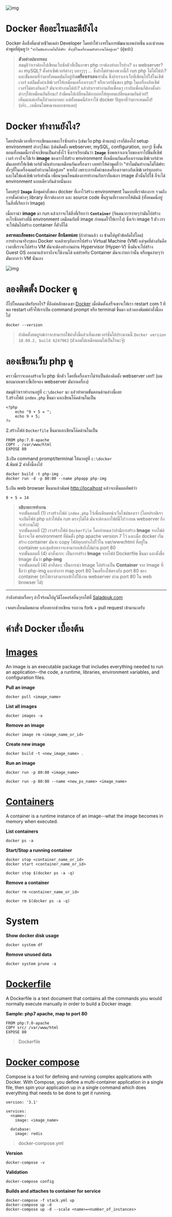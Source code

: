![img](imgs/docker.png)

# Docker คืออะไรและดียังไง
Docker คือสิ่งที่มาช่วยชีวิตเหล่า Developer โดยทำให้วงจรในการพัฒนาแอพง่ายขึ้น และช่วยลดคำพูดที่คุ้นหูว่า `"ทำไมมันทำงานไม่ได้ฟระ ทั้งๆที่ในเครื่องผมยังทำงานได้อยู่เลย"` (คุ้นปะ)

> **ตัวอย่างปลากรอบ**  
สมมุติว่าเราต้องไปเขียนเว็บซักตัวที่เป็นภาษา php เราต้องทำอะไรบ้าง? ลง webserver? ลง mySQL? ตั้งค่าเซิฟเวอร์ต่างๆ บลาๆๆๆ ... ซึ่งถ้าไม่ทำของพวกนี้ก็ run php ไม่ได้ใช่ปะ? และขั้นตอนที่ว่ามาทั้งหมดมันก็อยู่กับ**เครื่องเราเอง**เท่านั้น ซึ่งถ้าเราเอาเว็บที่เขียนไปใส่ในเซิฟเวอร์ แต่ลืมตั้งค่าเซิฟเวอร์ให้เหมือนเครื่องเราละ? หรือเวอร์ชั่นของ php ในเครื่องกับเซิฟเวอร์ไม่ตรงกันละ? มันจะทำงานได้ปะ? แล้วถ้าเราทำงานกับเพื่อนๆ เรากับเพื่อนก็ต้องตั้งค่าต่างๆให้เหมือนกันอีกนะ! ถ้ามีคนไปเปลี่ยนก็ต้องบอกให้ทุกคนเปลี่ยนตามกันด้วย!!  
เห็นมะแค่เกริ่นก็ปวดกบาลละ แต่ทั้งหมดนี่ถ้าเราใช้ docker ปัญหาที่ว่ามาจะหมดไป! (บร๊ะ...เหมือนโฆษณาหลอกขายเลย)

# Docker ทำงานยังไง?
โดยปรกติเวลาที่เราจะเขียนแอพอะไรซักอย่าง (เช่นเว็บ php ด้านบน) เราก็ต้องไป setup environment ต่างๆใช่มะ (เช่นติดตั้ง webserver, mySQL, configuration, บลาๆ) ซึ่งขั้นตอนทั้งหมดนี้เราก็จะเขียนเป็นคำสั่งไว้ ซึ่งเราเรียกมันว่า **`Image`** ซึ่งพอเราเอาเว็บของเราไปขึ้นที่เซิฟเวอร์ เราก็จะใช้เจ้า **image** ของเราไปสร้าง environment ที่เหมือนกันเครื่องเราบนเซิฟเวอร์ด้วย มันเลยทำให้เซิฟเวอร์ตัวนั้นทำงานเหมือนกันเครื่องเรา เลยทำให้คำพูดที่ว่า "ทำไมมันทำงานไม่ได้ฟระ ทั้งๆที่ในเครื่องผมยังทำงานได้อยู่เลย" หายไป เพราะการตั้งค่าของเครื่องเราตรงกับเซิฟเวอร์ทุกอย่าง และไม่ใช่แค่เซิฟเวอร์เท่านั้น เพื่อนๆคนไหนต้องการทำงานกับเราก็แค่เอา image ตั้วนั้นไปใช้ ก็จะได้ environment แบบเดียวกันด้วยนั่นเอง

โดยสรุป **`Image`** คือชุดคำสั่งของ docker ที่เอาไว้สร้าง environment ในแบบที่เราต้องการ รวมถึงการตั้งค่าต่างๆ library ที่เราต้องการ และ source code พื้นฐานที่เราอยากให้มันมี (ทั้งหมดนี่อยู่ในสิ่งที่เรียกว่า Image)

เมื่อเรานำ **image** มา run แล้วเราจะได้สิ่งที่เรียกว่า **`Container`** (จินตนาการง่ายๆว่ามันไปสร้างอะไรซักอย่างที่มี environment เหมือนกับที่ image กำหนดไว้ให้เราไง) ซึ่งเจ้า image 1 ตัว เราจะให้มันไปสร้าง container กี่ตัวก็ได้

**ลงรายละเอียดของ Container อีกนิดหน่อย** (ถ้าอ่านแล้ว งง ข้ามไปดูหัวข้อถัดไปโลด)  
การทำงานจริงๆของ Docker จะคล้ายๆกับการไปสร้าง Virtual Machine (VM) แต่จุดที่ต่างกันคือ เวลาที่เราจะไปสร้าง VM มันจะต้องทำงานผ่าน Hypervisor (Hyper-V) ซึ่งมันจะไปสร้าง Guest OS ออกมาแล้วเราถึงจะใช้งานได้ แต่สำหรับ Container มันจะง่ายกว่านั้น หรือพูดง่ายๆว่ามันเบากว่า VM นั่นเอง

![img](imgs/container-vs-vm.png)

# ลองติดตั้ง Docker ดู
ก็ไปโหลดมาสิครับรอไร? ที่ลิงค์หลักของเขา [Docker](https://docs.docker.com/docker-for-windows/install) เมื่อติดตั้งเสร็จเขาจะให้เรา restart com 1 ที พอ restart เสร็จให้เราเปิด command prompt หรือ terminal ขึ้นมา แล้วลองพิมพ์คำสั่งนี้ลงไป
```
docker --version
```
> ถ้าติดตั้งสมบูรณ์เราจะสามารถใช้คำสั่งนี้แล้วเห็นเลขเวอร์ชั่นได้ประมาณนี้ `Docker version 18.09.2, build 6247962` (ตัวเลขไม่เหมือนผมไม่เป็นไรนะจุ๊)

# ลองเขียนเว็บ php ดู
คราวนี้เราจะลองสร้างเว็บ php ซักตัว โดยที่เครื่องเราไม่จำเป็นต้องติดตั้ง webserver เลย!! (ผมชอบมากเพราะขี้เกียจลง webserver มันรกเครื่อง)

สมมุติว่าเราทำงานอยู่ที่ `c:\docker` นะ แล้วทำตามขั้นตอนด้านล่างนี้เลย  
1.สร้างไฟล์ `index.php` ขึ้นมา และเขียนโค๊ดด้านในเป็น
```
<?php
    echo "9 + 5 = ";
    echo 9 + 5;
?>
```
2.สร้างไฟล์ `Dockerfile` ขึ้นมาและเขียนโค๊ดด้านในเป็น
```
FROM php:7.0-apache
COPY . /var/www/html
EXPOSE 80
```
3.เปิด command prompt/terminal ให้มาอยู่ที่ `c:\docker`  
4.พิมพ์ 2 คำสั่งนี้ลงไป
```
docker build -t php-img .
docker run -d -p 80:80 --name phpapp php-img
```
5.เปิด web browser ขึ้นมาแล้วพิมพ์ [http://localhost](http://localhost) แล้วจะเห็นผลลัพท์ว่า
```
9 + 5 = 14
```
> **อธิบายการทำงาน**  
จากขั้นตอนที่ (1) เราสร้างไฟล์ `index.php` ไว้เพื่อเตียมหน้าเว็บไซต์ของเรา (โดยปรกติเราจะเปิดไฟล์ php แล้วให้มัน run ตรงๆไม่ได้ มันจะต้องเอาไฟล์นี้ไปวางบน webserver ถึงจะทำงานได้)  
จากขั้นตอนที่ (2) เราสร้างไฟล์ `Dockerfile` โดยกำหนดว่าถ้ามีการสร้าง **Image** จากไฟล์นี้เราจะได้ environment ที่ติดตั้ง php apache version 7 ไว้ และเมื่อ docker เริ่มสร้าง container มันจะ copy ไฟล์ทุกอย่างไปไว้ใน var/www/html ที่อยู่ใน container และสุดท้ายเราจะสามารถเข้าถึงได้ผ่าน port 80  
จากขั้นตอนที่ (4) คำสั่งแรก: เป็นการสร้าง **Image** จากไฟล์ Dockerfile ขึ้นมา และตั้งชื่อ Image นั้นว่า **php-img**  
จากขั้นตอนที่ (4) คำที่สอง: เป็นการนำ Image ไปสร้างเป็น **Container** จาก Image ที่ชื่อว่า php-img และทำการ map port 80 ในเครื่องให้ตรงกับ port 80 ของ container (ทำให้เราสามารถเข้าไปใช้งาน webserver ผ่าน port 80 ใน web browser ได้)

---
กำลังทำต่อเรื่อยๆ ถ้าใจร้อนไปดูวีดีโอคอร์สอื่นๆรอได้ที่ [Saladpuk.com](http://saladpuk.com)

เจอตรงไหนผิดพลาด หรืออยากช่วยเขียน รบกวน fork + pull request เข้ามานะครับ

# คำสั่ง Docker เบื้องต้น

# [Images](https://docs.docker.com/glossary/?term=image)
An image is an executable package that includes everything needed to run an application--the code, a runtime, libraries, environment variables, and configuration files.

**Pull an image**
```
docker pull <image_name>
```
**List all images**
```
docker images -a  
```
**Remove an image**
```
docker image rm <image_name_or_id>
```
**Create new image**
```
docker build -t <new_image_name> .
```
**Run an image**
```
docker run -p 80:80 <image_name>
```
```
docker run -p 80:80 --name <new_ps_name> <image_name>
```

# [Containers](https://docs.docker.com/glossary/?term=container)
A container is a runtime instance of an image--what the image becomes in memory when executed.

**List containers**
```
docker ps -a  
```
**Start/Stop a running container**
```
docker stop <container_name_or_id>
docker start <container_name_or_id>
```
```
docker stop $(docker ps -a -q)
```
**Remove a container**
```
docker rm <container_name_or_id>
```
```
docker rm $(docker ps -a -q)
```

# System
**Show docker disk usage**
```
docker system df
```
**Remove unused data**
```
docker system prune -a
```

# [Dockerfile](https://docs.docker.com/glossary/?term=Dockerfile)
A Dockerfile is a text document that contains all the commands you would normally execute manually in order to build a Docker image.

**Sample: php7 apache, map to port 80**
```
FROM php:7.0-apache
COPY src/ /var/www/html
EXPOSE 80
```
> Dockerfile

# [Docker compose](https://docs.docker.com/glossary/?term=Compose)
Compose is a tool for defining and running complex applications with Docker. With Compose, you define a multi-container application in a single file, then spin your application up in a single command which does everything that needs to be done to get it running.

```
version: '3.1'

services:
  <name>:
    image: <image_name>
    
  database:
    image: redis
```
> docker-compose.yml

**Version**
```
docker-compose -v
```
**Validation**
```
docker-compose config
```
**Builds and attaches to container for service**
```
docker-compose -f stack.yml up
docker-compose up -d
docker-compose up -d --scale <name>=<number_of_instances>
```
